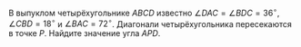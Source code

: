 В выпуклом четырёхугольнике $ABCD$ известно $\angle{DAC}= \angle{BDC}= 36^\circ$, $\angle{CBD}= 18^\circ$ и $\angle{BAC}= 72^\circ$. Диагонали четырёхугольника пересекаются в точке $P$. Найдите значение угла $APD$.